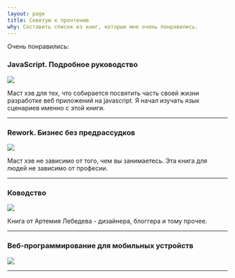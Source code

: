 ```yaml
---
layout: page
title: Советую к прочтению
why: Составить список из книг, которые мне очень понравились.
---
```


Очень понравились:

### JavaScript. Подробное руководство

<img src="{{site.url}}/upload/page/book/javascript.png" class="align-left" />

Маст хэв для тех, что собирается посвятить часть своей жизни разработке веб приложений на javascript. Я начал изучать язык сценариев именно с этой книги.

<hr />

### Rework. Бизнес без предрассудков

<img src="{{site.url}}/upload/page/book/rework.jpg" class="align-left" />

Маст хэв не зависимо от того, чем вы занимаетесь. Эта книга для людей не зависимо от професии.

<hr />

### Ководство

<img src="{{site.url}}/upload/page/book/kovodstvo.jpg" class="align-left" />

Книга от Артемия Лебедева - дизайнера, блоггера и тому прочее.

<hr />

### Веб-программирование для мобильных устройств

<img src="{{site.url}}/upload/page/book/programming-the-mobile-web.jpg" class="align-left" />

<hr />
